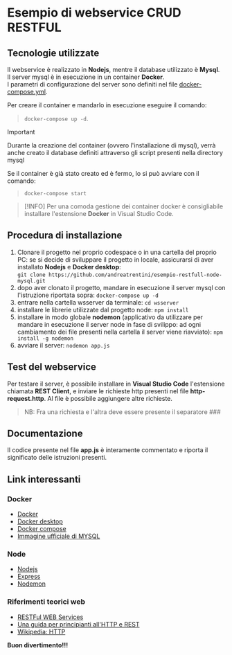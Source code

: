 # Esempio di webservice CRUD RESTFUL

## Tecnologie utilizzate
Il webservice è realizzato in **Nodejs**, mentre il database utilizzato è **Mysql**.  
Il server mysql è in esecuzione in un container **Docker**.  
I parametri di configurazione del server sono definiti nel file <u>docker-compose.yml</u>.  

Per creare il container e mandarlo in esecuzione eseguire il comando:

>`docker-compose up -d`. 

> [!IMPORTANT]
>Durante la creazione del container (ovvero l'installazione di mysql), verrà anche creato il database definiti attraverso gli script presenti nella directory mysql

Se il container è già stato creato ed è fermo, lo si può avviare con il comando:

> `docker-compose start`

> [!INFO]
>Per una comoda gestione dei container docker è consigliabile installare l'estensione **Docker** in Visual Studio Code.

## Procedura di installazione
1. Clonare il progetto nel proprio codespace o in una cartella del proprio PC: se si decide di sviluppare il progetto in locale, assicurarsi di aver installato **Nodejs** e **Docker desktop**:  
`git clone https://github.com/andreatrentini/esempio-restfull-node-mysql.git`
2. dopo aver clonato il progetto, mandare in esecuzione il server mysql con l'istruzione riportata sopra: `docker-compose up -d`
3. entrare nella cartella wsserver da terminale: `cd wsserver`
4. installare le librerie utilizzate dal progetto node: `npm install`
5. installare in modo globale **nodemon** (applicativo da utilizzare per mandare in esecuzione il server node in fase di svilippo: ad ogni cambiamento dei file presenti nella cartella il server viene riavviato): `npm install -g nodemon`
6. avviare il server: `nodemon app.js`

## Test del webservice
Per testare il server, è possibile installare in **Visual Studio Code** l'estensione chiamata **REST Client**, e inviare le richieste http presenti nel file **http-request.http**.
Al file è possibile aggiungere altre richieste.  
>NB: Fra una richiesta e l'altra deve essere presente il separatore ###

## Documentazione
Il codice presente nel file **app.js** è interamente commentato e riporta il significato delle istruzioni presenti.

## Link interessanti
### Docker
- [Docker](https://www.docker.com/)
- [Docker desktop](https://www.docker.com/products/docker-desktop/)
- [Docker compose](https://docs.docker.com/compose/)
- [Immagine ufficiale di MYSQL](https://hub.docker.com/_/mysql)
### Node
- [Nodejs](https://nodejs.org/en)
- [Express](https://expressjs.com/it/)
- [Nodemon](https://www.npmjs.com/package/nodemon)
### Riferimenti teorici web
- [RESTFul WEB Services](https://www.html.it/guide/restful-web-services-la-guida/)
- [Una guida per principianti all'HTTP e REST](https://code.tutsplus.com/it/a-beginners-guide-to-http-and-rest--net-16340t)
- [Wikipedia: HTTP](https://it.wikipedia.org/wiki/Hypertext_Transfer_Protocol)

  
    
  
**Buon divertimento!!!**